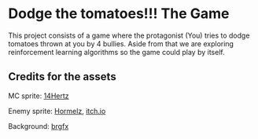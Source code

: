 # Dodge the tomatoes!!! The Game

This project consists of a game where the protagonist (You) tries to dodge tomatoes thrown at you by 4 bullies. Aside from that we are exploring reinforcement learning algorithms so the game could play by itself.

## Credits for the assets

MC sprite: [14Hertz](https://opengameart.org/content/8-directional-character-template)

Enemy sprite: [Hormelz](https://hormelz.itch.io/), [itch.io](https://hormelz.itch.io/8-directional-2d-sprite)

Background: [brgfx](https://www.freepik.com/free-vector/green-garden-frame-background-with-copyspace_4607345.htm#query=8%20bit%20grass&position=0&from_view=keyword&track=ais&uuid=122737f4-bbe0-4d3a-9b5e-2efc43e43212)
